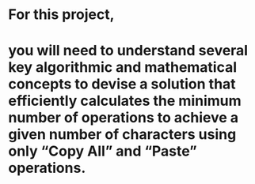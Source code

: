 # For this project, 
# you will need to understand several key algorithmic and mathematical concepts to devise a solution that efficiently calculates the minimum number of operations to achieve a given number of characters using only “Copy All” and “Paste” operations.
